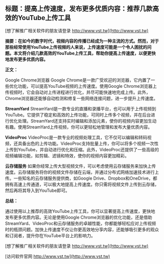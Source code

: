 ## **标题：提高上传速度，发布更多优质内容：推荐几款高效的YouTube上传工具**

[想了解推广相关软件的朋友请登录 http://www.vst.tw](http://www.vst.tw)

**摘要：在如今的数字时代，视频内容的传播已经成为一种主流的方式。然而，对于那些经常使用YouTube上传视频的人来说，上传速度可能是一个令人困扰的问题。本文将介绍几款高效的YouTube上传工具，帮助你提高上传速度，以便更快地发布更多优质内容。**

**正文：**

Google Chrome浏览器
Google Chrome是一款广受欢迎的浏览器，它内置了一些优化功能，可以提高YouTube视频的上传速度。使用Google Chrome浏览器上传视频时，它会自动对上传进程进行优化，并尽可能快速地完成上传。此外，Chrome浏览器还能够自动检测和修复一些网络连接问题，进一步提升上传速度。

**StreamYard**
StreamYard是一款专业的直播和录播平台，也可以用于上传视频到YouTube。它提供了稳定和高效的上传功能，可同时上传多个视频，并在后台进行优化处理。StreamYard还支持实时编辑和添加元素，使你的视频内容更加生动有趣。使用StreamYard上传视频，你可以更轻松地管理和发布大量优质内容。

**VideoProc**
VideoProc是一款专业的视频处理工具，它不仅可以编辑和转码视频，还具备出色的上传功能。VideoProc支持批量上传，你可以将多个视频一次性上传到YouTube，并自动进行优化和压缩。此外，VideoProc还提供了一些高级的视频编辑功能，如剪辑、滤镜和特效，使你的视频内容更加精彩。

**云存储服务**
如果你经常上传大型视频文件，可以考虑使用云存储服务来加快上传速度。云存储服务将你的视频文件存储在云端，并通过分布式网络加速技术进行上传。一些知名的云存储服务提供商，如Google Drive、Dropbox和OneDrive，都拥有高速上传通道，可以极大地提高上传速度。你只需将视频文件上传到云存储，然后再将其导入到YouTube即可。

**总结：**

通过使用以上推荐的高效YouTube上传工具，你可以显著提高上传速度，更快地发布更多优质内容。无论是使用Google Chrome浏览器的优化功能，还是借助StreamYard、VideoProc和云存储服务的卓越性能，你都能够轻松应对上传视频时的瓶颈问题。加快上传速度不仅让你更高效地分享内容，还能够吸引更多的观众和订阅者，提升你在YouTube平台上的影响力。

[想了解推广相关软件的朋友请登录 http://www.vst.tw](http://www.vst.tw)


[访问软件官网 http://www.vst.tw](http://www.vst.tw)

